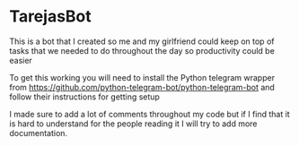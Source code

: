 # TarejasBot
This is a bot that I created so me and my girlfriend could keep on top of tasks that we needed to do throughout the day so productivity could be easier

To get this working you will need to install the Python telegram wrapper from https://github.com/python-telegram-bot/python-telegram-bot and follow their instructions for getting setup

I made sure to add a lot of comments throughout my code but if I find that it is hard to understand for the people reading it I will try to add more documentation.
